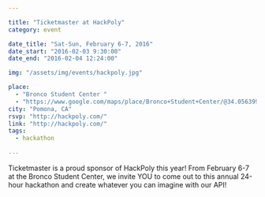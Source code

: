 ```yaml
---

title: "Ticketmaster at HackPoly"
category: event

date_title: "Sat-Sun, February 6-7, 2016"
date_start: "2016-02-03 9:30:00"
date_end: "2016-02-04 12:24:00"

img: "/assets/img/events/hackpoly.jpg"

place: 
  - "Bronco Student Center "
  - "https://www.google.com/maps/place/Bronco+Student+Center/@34.0563994,-117.8235895,17z/data=!3m1!4b1!4m2!3m1!1s0x80c32eafe97cfa0f:0x4b135e36979ae41"
city: "Pomona, CA"
rsvp: "http://hackpoly.com/"
link: "http://hackpoly.com/"
tags: 
  - hackathon
 
---
```


Ticketmaster is a proud sponsor of HackPoly this year! From February 6-7 at the Bronco Student Center, we invite YOU to come out to this annual 24-hour hackathon and create whatever you can imagine with our API!
